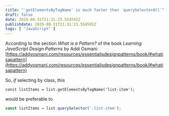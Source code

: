 ```yaml
---
title: "`getElementsByTagName` is much faster than `querySelectorAll`"
draft: false
date: 2019-08-31T21:31:23.554591Z
publishdate: 2019-08-31T21:31:23.554591Z
tags: [ "JavaScript" ]
---
```

According to the section _What is a Pattern?_ of the book _Learning JavaScript Design Patterns_ by Addi Osmani: [https://addyosmani.com/resources/essentialjsdesignpatterns/book/#whatisapattern](https://addyosmani.com/resources/essentialjsdesignpatterns/book/#whatisapattern)

So, _if_ selecting by class, this

```
const listItems = list.getElementsByTagName('list-item');
```

would be preferable to

```js
const listItems = list.querySelector('.list-item');
```
    